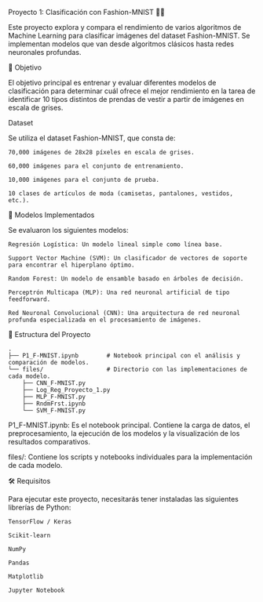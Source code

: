 Proyecto 1: Clasificación con Fashion-MNIST 🧥👟

Este proyecto explora y compara el rendimiento de varios algoritmos de Machine Learning para clasificar imágenes del dataset Fashion-MNIST. Se implementan modelos que van desde algoritmos clásicos hasta redes neuronales profundas.

🎯 Objetivo

El objetivo principal es entrenar y evaluar diferentes modelos de clasificación para determinar cuál ofrece el mejor rendimiento en la tarea de identificar 10 tipos distintos de prendas de vestir a partir de imágenes en escala de grises.

Dataset

Se utiliza el dataset Fashion-MNIST, que consta de:

    70,000 imágenes de 28x28 píxeles en escala de grises.

    60,000 imágenes para el conjunto de entrenamiento.

    10,000 imágenes para el conjunto de prueba.

    10 clases de artículos de moda (camisetas, pantalones, vestidos, etc.).

🧠 Modelos Implementados

Se evaluaron los siguientes modelos:

    Regresión Logística: Un modelo lineal simple como línea base.

    Support Vector Machine (SVM): Un clasificador de vectores de soporte para encontrar el hiperplano óptimo.

    Random Forest: Un modelo de ensamble basado en árboles de decisión.

    Perceptrón Multicapa (MLP): Una red neuronal artificial de tipo feedforward.

    Red Neuronal Convolucional (CNN): Una arquitectura de red neuronal profunda especializada en el procesamiento de imágenes.

📁 Estructura del Proyecto

    .
    ├── P1_F-MNIST.ipynb        # Notebook principal con el análisis y comparación de modelos.
    └── files/                  # Directorio con las implementaciones de cada modelo.
        ├── CNN_F-MNIST.py
        ├── Log_Reg_Proyecto_1.py
        ├── MLP_F-MNIST.py
        ├── RndmFrst.ipynb
        └── SVM_F-MNIST.py

P1_F-MNIST.ipynb: Es el notebook principal. Contiene la carga de datos, el preprocesamiento, la ejecución de los modelos y la visualización de los resultados comparativos.

files/: Contiene los scripts y notebooks individuales para la implementación de cada modelo.

🛠️ Requisitos

Para ejecutar este proyecto, necesitarás tener instaladas las siguientes librerías de Python:

    TensorFlow / Keras

    Scikit-learn

    NumPy

    Pandas

    Matplotlib

    Jupyter Notebook

